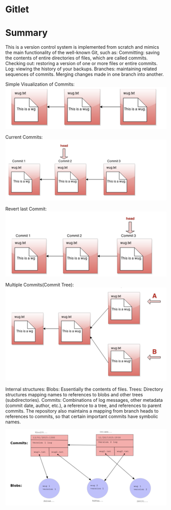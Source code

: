 # Gitlet

# Summary
This is a version control system is implemented from scratch and mimics the main functionality of the well-known Git, such as:
  Committing: saving the contents of entire directories of files, which are called commits.
  Checking out: restoring a version of one or more files or entire commits. 
  Log: viewing the history of your backups. 
  Branches: maintaining related sequences of commits.
  Merging changes made in one branch into another.

Simple Visualization of Commits: 
![img](1.png)

Current Commits:
![img](2.png)

Revert last Commit:
![img](3.png)

Multiple Commits(Commit Tree):
![img](4.png)

Internal structures:
  Blobs: Essentially the contents of files.
  Trees: Directory structures mapping names to references to blobs and other trees (subdirectories).
  Commits: Combinations of log messages, other metadata (commit date, author, etc.), a reference to a tree, and references to parent commits. The repository also maintains a mapping from branch heads to references to commits, so that certain important commits have symbolic names.
  
![img](5.png)
